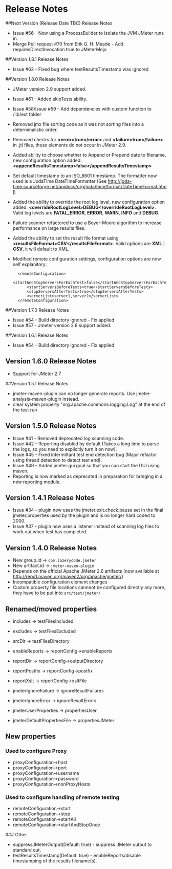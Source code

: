 # Release Notes

##Next Version (Release Date TBC) Release Notes

* Issue #56 - Now using a ProcessBuilder to isolate the JVM JMeter runs in.
* Merge Pull request #70 from Erik G. H. Meade - Add requiresDirectInvocation true to JMeterMojo 

##Version 1.8.1 Release Notes

* Issue #62 - Fixed bug where testResultsTimestamp was ignored

##Version 1.8.0 Release Notes

* JMeter version 2.9 support added.
* Issue #61 - Added skipTests ability.
* Issue #58/Issue #59 - Add dependencies with custom function to /lib/ext folder
* Removed jmx file sorting code as it was not sorting files into a determinalistic order.
* Removed checks for **&lt;error&gt;true&lt;/error&gt;** and **&lt;failure&gt;true&lt;/failure&gt;** in .jtl files, these elements do not occur in JMeter 2.9.
* Added ability to choose whether to Append or Prepend date to filename, new configuration option added: **&lt;appendResultsTimestamp&gt;false&lt;/appendResultsTimestamp&gt;**
* Set default timestamp to an ISO_8601 timestamp.  The formatter now used is a JodaTime DateTimeFormatter (See http://joda-time.sourceforge.net/apidocs/org/joda/time/format/DateTimeFormat.html)
* Added the ability to override the root log level, new configuration option added: **&lt;overrideRootLogLevel&gt;DEBUG&lt;/overrideRootLogLevel&gt;**.  Valid log levels are **FATAL_ERROR**, **ERROR**, **WARN**, **INFO** and **DEBUG**.
* Failure scanner refactored to use a Boyer-Moore algorithm to increase performance on large results files.
* Added the ability to set the result file format using **&lt;resultsFileFormat&gt;CSV&lt;/resultsFileFormat&gt;**.  Valid options are **XML** | **CSV**, it will default to XML.
* Modified remote configuration settings, configuration options are now self explanitory:

		<remoteConfiguration>
			<startAndStopServersForEachTest>false</startAndStopServersForEachTest>
			<startServersBeforeTests>true</startServersBeforeTests>
			<stopServersAfterTests>true</stopServersAfterTests>
			<serverList>server1,server2</serverList>
		</remoteConfiguration>

##Version 1.7.0 Release Notes

* Issue #54 - Build directory ignored - Fix applied
* Issue #57 - Jmeter version 2.8 support added.

##Version 1.6.1 Release Notes

* Issue #54 - Build directory ignored - Fix applied

## Version 1.6.0 Release Notes

* Support for JMeter 2.7

##Version 1.5.1 Release Notes

* jmeter-maven-plugin can no longer generate reports. Use jmeter-analysis-maven-plugin instead.
* clear system property "org.apache.commons.logging.Log" at the end of the test run

## Version 1.5.0 Release Notes

* Issue #41 - Removed deprecated log scanning code.
* Issue #42 - Reporting disabled by default (Takes a long time to parse the logs, so you need to explicitly turn it on now).
* Issue #45 - Fixed intermittant test end detection bug (Major refactor using thread detection to detect test end).
* Issue #49 - Added jmeter:gui goal so that you can start the GUI using maven.
* Reporting is now marked as deprecated in preparation for bringing in a new reporting module.

## Version 1.4.1 Release Notes

* Issue #34 - plugin now uses the jmeter.exit.check.pause set in the final jmeter.properties used by the plugin and is no longer hard coded to 2000.
* Issue #37 - plugin now uses a listener instead of scanning log files to work out when test has completed.

## Version 1.4.0 Release Notes

* New group.id -> `com.lazerycode.jmeter`
* New artifact.id -> `jmeter-maven-plugin`
* Depends on the official Apache JMeter 2.6 artifacts (now available at http://repo1.maven.org/maven2/org/apache/jmeter/)
* Incompatible configuration element changes
* Custom property file locations cannnot be configured directly any more, they have to be put into `src/test/jmeter/`

## Renamed/moved properties

* includes -> testFilesIncluded
* excludes -> testFilesExcluded
* srcDir -> testFilesDirectory
* enableReports -> reportConfig->enableReports
* reportDir -> reportConfig->outputDirectory
* reportPostfix -> reportConfig->postfix
* reportXslt -> reportConfig->xsltFile
* jmeterIgnoreFailure -> ignoreResultFailures
* jmeterIgnoreError -> ignoreResultErrors
* jmeterUserProperties -> propertiesUser

* jmeterDefaultPropertiesFile -> propertiesJMeter

## New properties

### Used to configure Proxy

* proxyConfiguration->host
* proxyConfiguration->port
* proxyConfiguration->username
* proxyConfiguration->password
* proxyConfiguration->nonProxyHosts

### Used to configure handling of remote testing

* remoteConfiguration->start
* remoteConfiguration->stop
* remoteConfiguration->startAll
* remoteConfiguration->startAndStopOnce
   
### Other

* suppressJMeterOutput(Default: true) - suppress JMeter output to standard out.
* testResultsTimestamp(Default: true) - enableReports/disable timestamping of the results filename(s).